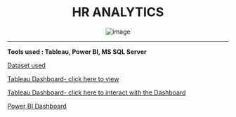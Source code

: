 <div align='center'> <h1> HR ANALYTICS </div>
  
<div align='center'> 

![image](https://github.com/sharanya-27/HR-Analytics/assets/142989454/c1e09862-4496-477c-8752-cc022abab730)

</div>

____


__Tools used : Tableau, Power BI, MS SQL Server__

[Dataset used](https://github.com/sharanya-27/HR-Analytics/files/14546814/hrdata.csv)

[Tableau Dashboard- click here to view](https://github.com/sharanya-27/HR-Analytics/assets/142989454/7ee835be-7022-4a40-b5fa-83102761455d)

[Tableau Dashboard- click here to interact with the Dashboard](https://public.tableau.com/views/HRAnalyticsDashboard_17088846860500/HRAnalyticsDashboard?:language=en-GB&:sid=&:display_count=n&:origin=viz_share_link)

[Power BI Dashboard](https://github.com/sharanya-27/HR-Analytics/files/14546830/HR_Analytics_BI_Dashboard.pdf)







